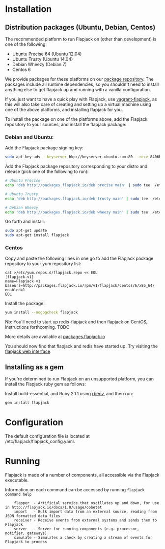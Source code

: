 # Installation

## Distribution packages (Ubuntu, Debian, Centos)

The recommended platform to run Flapjack on (other than development) is one of the following:
- Ubuntu Precise 64 (Ubuntu 12.04)
- Ubuntu Trusty (Ubuntu 14.04)
- Debian Wheezy (Debian 7)
- Centos 6

We provide packages for these platforms on our [package repository](http://packages.flapjack.io).
The packages include all runtime dependencies, so you shouldn't need to install anything else to get flapjack up and running with a vanilla configuration.

If you just want to have a quick play with Flapjack, use [vagrant-flapjack](https://github.com/flapjack/vagrant-flapjack), as this will also take care of creating and setting up a virtual machine using one of the above platforms, and installing flapjack for you.

To install the package on one of the platforms above, add the Flapjack repository to your sources, and install the flapjack package:

### Debian and Ubuntu:

Add the Flapjack package signing key:

```bash
sudo apt-key adv --keyserver hkp://keyserver.ubuntu.com:80 --recv 8406B0E3803709B6
```

Add the Flapjack package repository corresponding to your distro and release (pick one of the following to run):

```bash
# Ubuntu Precise
echo 'deb http://packages.flapjack.io/deb precise main' | sudo tee  /etc/apt/sources.list.d/flapjack.list

# Ubuntu Trusty
echo 'deb http://packages.flapjack.io/deb trusty main' | sudo tee  /etc/apt/sources.list.d/flapjack.list

# Debian Wheezy
echo 'deb http://packages.flapjack.io/deb wheezy main' | sudo tee  /etc/apt/sources.list.d/flapjack.list
```

Go forth and install:

```bash
sudo apt-get update
sudo apt-get install flapjack
```

### Centos

Copy and paste the following lines in one go to add the Flapjack package repository to your yum repository list:

```
cat >/etc/yum.repos.d/flapjack.repo << EOL
[flapjack-v1]
name=Flapjack v1
baseurl=http://packages.flapjack.io/rpm/v1/flapjack/centos/6/x86_64/
enabled=1
EOL
```

Install the package:

```bash
yum install --nogpgcheck flapjack
```

Nb: You'll need to start up redis-flapjack and then flapjack on CentOS, instructions forthcoming. TODO

More details are available at [packages.flapjack.io](http://packages.flapjack.io/)

You should now find that flapjack and redis have started up. Try visiting the [flapjack web interface](http://localhost:3080).

## Installing as a gem

If you're determined to run Flapjack on an unsupported platform, you can install the Flapjack ruby gem as follows:

Install build-essential, and Ruby 2.1.1 using [rbenv](https://github.com/sstephenson/rbenv), and then run:

``` bash
gem install flapjack
```

# Configuration

The default configuration file is located at /etc/flapjack/flapjack_config.yaml.

# Running

Flapjack is made of a number of components, all accessible via the Flapjack executable.

Information on each command can be accessed by running `flapjack command help`

``` text
    flapper  - Artificial service that oscillates up and down, for use in http://flapjack.io/docs/1.0/usage/oobetet
    import   - Bulk import data from an external source, reading from JSON formatted data files
    receiver - Receive events from external systems and sends them to Flapjack
    server   - Server for running components (e.g. processor, notifier, gateways)
    simulate - Simulates a check by creating a stream of events for Flapjack to process
```
